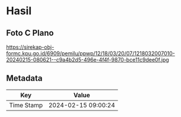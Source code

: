# Hasil

## Foto C Plano

https://sirekap-obj-formc.kpu.go.id/6909/pemilu/ppwp/12/18/03/20/07/1218032007010-20240215-080621--c9a4b2d5-496e-4f4f-9870-bce11c9dee0f.jpg


## Metadata

| Key        | Value               |
| ---------- | ------------------- |
| Time Stamp | 2024-02-15 09:00:24 |



